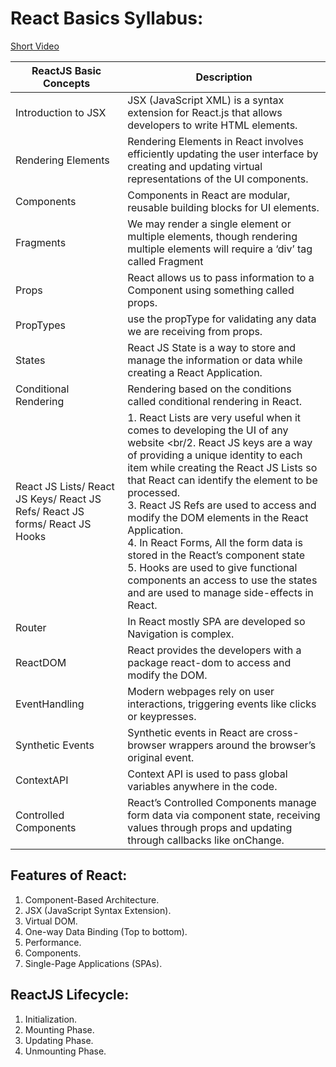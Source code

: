 # React Basics Syllabus:

[Short Video](https://www.youtube.com/watch?v=wIyHSOugGGw)

| ReactJS Basic Concepts                                                       | Description                                                                                                                                         |
| ---------------------------------------------------------------------------- | --------------------------------------------------------------------------------------------------------------------------------------------------- |
| Introduction to JSX                                                          | JSX (JavaScript XML) is a syntax extension for React.js that allows developers to write HTML elements.                                              |
| Rendering Elements                                                           | Rendering Elements in React involves efficiently updating the user interface by creating and updating virtual representations of the UI components. |
| Components                                                                   | Components in React are modular, reusable building blocks for UI elements.                                                                          |
| Fragments                                                                    | We may render a single element or multiple elements, though rendering multiple elements will require a ‘div’ tag called Fragment                    |
| Props                                                                        | React allows us to pass information to a Component using something called props.                                                                    |
| PropTypes                                                                    | use the propType for validating any data we are receiving from props.                                                                               |
| States                                                                       | React JS State is a way to store and manage the information or data while creating a React Application.                                             |
| Conditional Rendering                                                        | Rendering based on the conditions called conditional rendering in React.                                                                            |
| React JS Lists/ React JS Keys/ React JS Refs/ React JS forms/ React JS Hooks |1. React Lists are very useful when it comes to developing the UI of any website <br/2. React JS keys are a way of providing a unique identity to each item while creating the React JS Lists so that React can identify the element to be processed.<br/>3. React JS Refs are used to access and modify the DOM elements in the React Application.<br/>4. In React Forms, All the form data is stored in the React’s component state<br/>5. Hooks are used to give functional components an access to use the states and are used to manage side-effects in React. |
| Router | In React mostly SPA are developed so Navigation is complex. |
| ReactDOM | React provides the developers with a package react-dom to access and modify the DOM. |
| EventHandling | Modern webpages rely on user interactions, triggering events like clicks or keypresses. |
| Synthetic Events | Synthetic events in React are cross-browser wrappers around the browser’s original event. |
| ContextAPI | Context API is used to pass global variables anywhere in the code. |
| Controlled Components | React’s Controlled Components manage form data via component state, receiving values through props and updating through callbacks like onChange. |

## Features of React:
1. Component-Based Architecture.
2. JSX (JavaScript Syntax Extension).
3. Virtual DOM.
4. One-way Data Binding (Top to bottom).
5. Performance.
6. Components.
7. Single-Page Applications (SPAs).

## ReactJS Lifecycle:
1. Initialization.
2. Mounting Phase.
3. Updating Phase.
4. Unmounting Phase.